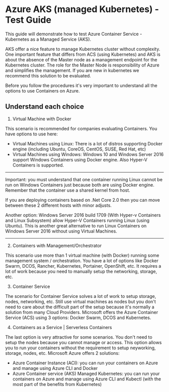 # Azure AKS (managed Kubernetes) - Test Guide #

This guide will demonstrate how to test Azure Container Service - Kubernetes as a Managed Service (AKS). 

AKS offer a nice feature to manage Kubernetes cluster without complexity. One important feature that differs from ACS (using Kubernetes) and AKS is about the absence of the Master node as a management endpoint for the Kubernetes cluster. The role for the Master Node is responsibility of Azure and simplifies the management. If you are new in kubernetes we recommend this solution to be evaluated.


Before you follow the procedures it's very important to understand all the options to use Containers on Azure. 

## Understand each choice ##

1) Virtual Machine with Docker

This scenario is recommended for companies evaluating Containers. You have options to use here:
- Virtual Machines using Linux: There is a lot of distros supporting Docker engine (including Ubuntu, CoreOS, CentOS, SUSE, Red Hat, etc) 
- Virtual Machines using Windows: Windows 10 and Windows Server 2016 support Windows Containers using Docker engine. Also Hyper-V Containers is supported. 
---
Important: you must understand that one container running Linux cannot be run on Windows Containers  just because both are using Docker engine. Remember that the container use a shared kernel from host. 

If you are deploying containers based on .Net Core 2.0 then you can move between these 2 different hosts with minor adjusts. 

Another option: Windows Server 2016 build 1709 (With Hyper-v Containers and Linux Subsystem) allow Hyper-V Containers running Linux (using Ubuntu). This is another great alternative to run Linux Containers on Windows Server 2016 without using Virtual Machines. 

---

2) Containers with Management/Orchestrator

This scenario use more than 1 virtual machine (with Docker) running some management system / orchestration. You have a lot of options like Docker Swarm, DCOS, Rancher, Kubernetes, Portainer, OpenShift, etc. It requires a lot of work because you need to manually setup the networking, storage, etc. 


3) Container Service

The scenario for Container Service solves a lot of work to setup storage, nodes, networking, etc. Still use virtual machines as nodes but you don't need to care about the difficult part of the setup because it's normally a solution from many Cloud Providers. 
Microsoft offers the Azure Container Service (ACS) using 3 options: Docker Swarm, DCOS and Kubernetes. 


4) Containers as a Service | Serverless Containers

The last option is very attractive for some scenarios. You don't need to setup the nodes because you cannot manage or access. This option allows you to run your containers without the requirement to setup neyworking, storage, nodes, etc. 
Microsoft Azure offers 2 solutions:
- Azure Container Instance (ACI): you can run your containers on Azure and manage using Azure CLI and Docker
- Azure Container service (AKS) Managed Kubernetes: you can run your containers on Azure and manage using Azure CLI and Kubectl (with the most part of the benefits from Kubernetes)
